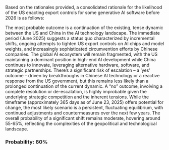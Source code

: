 Based on the rationales provided, a consolidated rationale for the likelihood of the US enacting export controls for some generative AI software before 2026 is as follows:

The most probable outcome is a continuation of the existing, tense dynamic between the US and China in the AI technology landscape.  The immediate period (June 2025) suggests a status quo characterized by incremental shifts, ongoing attempts to tighten US export controls on AI chips and model weights, and increasingly sophisticated circumvention efforts by Chinese companies.  The global AI ecosystem will remain fragmented, with the US maintaining a dominant position in high-end AI development while China continues to innovate, leveraging alternative hardware, software, and strategic partnerships.  There’s a significant risk of escalation – a ‘yes’ outcome – driven by breakthroughs in Chinese AI technology or a reactive response from the US government, but this remains less likely than a prolonged continuation of the current dynamic.  A “no” outcome, involving a complete resolution or de-escalation, is highly improbable given the underlying strategic competition and the inherent tensions.  While the timeframe (approximately 365 days as of June 23, 2025) offers potential for change, the most likely scenario is a persistent, fluctuating equilibrium, with continued adjustments and countermeasures over the next few years. The overall probability of a significant shift remains moderate, hovering around 55-65%, reflecting the complexities of the geopolitical and technological landscape.

### Probability: 60%